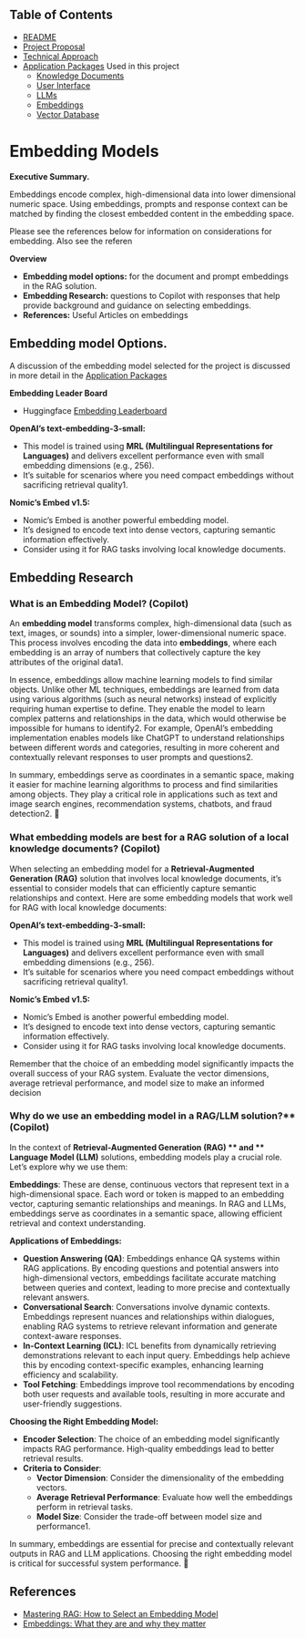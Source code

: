 ## Table of Contents

 - [README](../README.md)
 - [Project Proposal](project_proposal.md)
 - [Technical Approach](technical_approach.md)
 - [Application Packages](application_packages.md) Used in this project
   - [Knowledge Documents](knowledge_documents.md)
   - [User Interface](user_interface.md)
   - [LLMs](LLMs.md)
   - [Embeddings](embedding.md)
   - [Vector Database](vectorDB.md)


# Embedding Models

**Executive Summary.**  

Embeddings encode complex, high-dimensional data into lower dimensional numeric space.  Using embeddings, prompts and response context can be matched by finding the closest embedded content in the embedding space.

Please see the references below for information on considerations for embedding.  Also see the referen

**Overview**
- **Embedding model options:** for the document and prompt embeddings in the RAG solution.
- **Embedding Research:** questions to Copilot with responses that help provide background and guidance on selecting embeddings.
- **References:** Useful Articles on embeddings

## Embedding model Options.

A discussion of the embedding model selected for the project is discussed in more detail in the [Application Packages](application_packages.md)

**Embedding Leader Board**
- Huggingface [Embedding Leaderboard](https://huggingface.co/spaces/mteb/leaderboard)

**OpenAI’s text-embedding-3-small:**

- This model is trained using **MRL (Multilingual Representations for Languages)** and delivers excellent performance even with small embedding dimensions (e.g., 256).
- It’s suitable for scenarios where you need compact embeddings without sacrificing retrieval quality1.

**Nomic’s Embed v1.5:**

- Nomic’s Embed is another powerful embedding model.
- It’s designed to encode text into dense vectors, capturing semantic information effectively.
- Consider using it for RAG tasks involving local knowledge documents.


## Embedding Research

### What is an Embedding Model? (Copilot)

An **embedding model** transforms complex, high-dimensional data (such as text, images, or sounds) into a simpler, lower-dimensional numeric space. This process involves encoding the data into **embeddings**, where each embedding is an array of numbers that collectively capture the key attributes of the original data1.

In essence, embeddings allow machine learning models to find similar objects. Unlike other ML techniques, embeddings are learned from data using various algorithms (such as neural networks) instead of explicitly requiring human expertise to define. They enable the model to learn complex patterns and relationships in the data, which would otherwise be impossible for humans to identify2. For example, OpenAI’s embedding implementation enables models like ChatGPT to understand relationships between different words and categories, resulting in more coherent and contextually relevant responses to user prompts and questions2.

In summary, embeddings serve as coordinates in a semantic space, making it easier for machine learning algorithms to process and find similarities among objects. They play a critical role in applications such as text and image search engines, recommendation systems, chatbots, and fraud detection2. 🌟

### What embedding models are best for a RAG solution of a local knowledge documents? (Copilot)

When selecting an embedding model for a **Retrieval-Augmented Generation (RAG)** solution that involves local knowledge documents, it’s essential to consider models that can efficiently capture semantic relationships and context. Here are some embedding models that work well for RAG with local knowledge documents:

**OpenAI’s text-embedding-3-small:**

- This model is trained using **MRL (Multilingual Representations for Languages)** and delivers excellent performance even with small embedding dimensions (e.g., 256).
- It’s suitable for scenarios where you need compact embeddings without sacrificing retrieval quality1.

**Nomic’s Embed v1.5:**

- Nomic’s Embed is another powerful embedding model.
- It’s designed to encode text into dense vectors, capturing semantic information effectively.
- Consider using it for RAG tasks involving local knowledge documents.

Remember that the choice of an embedding model significantly impacts the overall success of your RAG system. Evaluate the vector dimensions, average retrieval performance, and model size to make an informed decision


### Why do we use an embedding model in a RAG/LLM solution?** (Copilot)

In the context of **Retrieval-Augmented Generation (RAG) ** and ** Language Model (LLM)** solutions, embedding models play a crucial role. Let’s explore why we use them:

**Embeddings**: These are dense, continuous vectors that represent text in a high-dimensional space. Each word or token is mapped to an embedding vector, capturing semantic relationships and meanings. In RAG and LLMs, embeddings serve as coordinates in a semantic space, allowing efficient retrieval and context understanding.

**Applications of Embeddings:**
- **Question Answering (QA)**: Embeddings enhance QA systems within RAG applications. By encoding questions and potential answers into high-dimensional vectors, embeddings facilitate accurate matching between queries and context, leading to more precise and contextually relevant answers.
- **Conversational Search**: Conversations involve dynamic contexts. Embeddings represent nuances and relationships within dialogues, enabling RAG systems to retrieve relevant information and generate context-aware responses.
- **In-Context Learning (ICL)**: ICL benefits from dynamically retrieving demonstrations relevant to each input query. Embeddings help achieve this by encoding context-specific examples, enhancing learning efficiency and scalability.
- **Tool Fetching**: Embeddings improve tool recommendations by encoding both user requests and available tools, resulting in more accurate and user-friendly suggestions.

**Choosing the Right Embedding Model:**
- **Encoder Selection**: The choice of an embedding model significantly impacts RAG performance. High-quality embeddings lead to better retrieval results.
- **Criteria to Consider**:
  - **Vector Dimension**: Consider the dimensionality of the embedding vectors.
  - **Average Retrieval Performance**: Evaluate how well the embeddings perform in retrieval tasks.
  - **Model Size**: Consider the trade-off between model size and performance1.

In summary, embeddings are essential for precise and contextually relevant outputs in RAG and LLM applications. Choosing the right embedding model is critical for successful system performance. 🚀




## References

- [Mastering RAG: How to Select an Embedding Model](https://www.rungalileo.io/blog/mastering-rag-how-to-select-an-embedding-model)
- [Embeddings: What they are and why they matter](https://simonwillison.net/2023/Oct/23/embeddings/)